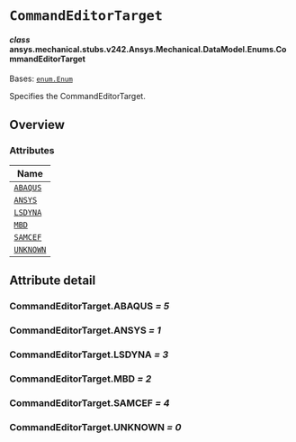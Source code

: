 # `CommandEditorTarget`

<a id="ansys.mechanical.stubs.v242.Ansys.Mechanical.DataModel.Enums.CommandEditorTarget"></a>

#### *class* ansys.mechanical.stubs.v242.Ansys.Mechanical.DataModel.Enums.CommandEditorTarget

Bases: [`enum.Enum`](https://docs.python.org/3/library/enum.html#enum.Enum)

Specifies the CommandEditorTarget.

<!-- !! processed by numpydoc !! -->

<a id="overview"></a>

## Overview

### Attributes

| Name |
| ---------------------------------------------------------------------------------------------------------------------- |
| [`ABAQUS`](#CommandEditorTarget.ABAQUS) |
| [`ANSYS`](#CommandEditorTarget.ANSYS) |
| [`LSDYNA`](#CommandEditorTarget.LSDYNA) |
| [`MBD`](#CommandEditorTarget.MBD) |
| [`SAMCEF`](#CommandEditorTarget.SAMCEF) |
| [`UNKNOWN`](#CommandEditorTarget.UNKNOWN) |

<a id="attribute-detail"></a>

## Attribute detail

<a id="CommandEditorTarget.ABAQUS"></a>

### CommandEditorTarget.ABAQUS *= 5*

<a id="CommandEditorTarget.ANSYS"></a>

### CommandEditorTarget.ANSYS *= 1*

<a id="CommandEditorTarget.LSDYNA"></a>

### CommandEditorTarget.LSDYNA *= 3*

<a id="CommandEditorTarget.MBD"></a>

### CommandEditorTarget.MBD *= 2*

<a id="CommandEditorTarget.SAMCEF"></a>

### CommandEditorTarget.SAMCEF *= 4*

<a id="CommandEditorTarget.UNKNOWN"></a>

### CommandEditorTarget.UNKNOWN *= 0*


